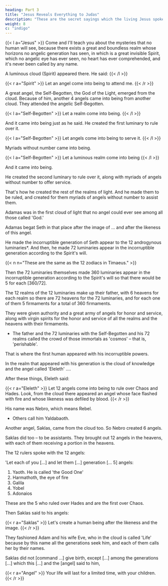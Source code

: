 ```yaml
---
heading: Part 3
title: "Jesus Reveals Everything to Judas" 
description: "These are the secret sayings which the living Jesus spoke and which Didymos Judas Thomas wrote down."
weight: 8
c: "indigo"
---
```



{{< l a="Jesus" >}}
Come and I'll teach you about the mysteries that no human will see, because there exists a great and boundless realm whose horizons no angelic generation has seen, in which is a great invisible Spirit, which no angelic eye has ever seen, no heart has ever comprehended, and it's never been called by any name.

A luminous cloud (Spirit) appeared there. He said:
{{< /l >}}

{{< r a="Spirit" >}}
Let an angel come into being to attend me.
{{< /r >}}


A great angel, the Self-Begotten, the God of the Light, emerged from the cloud. Because of him, another 4 angels came into being from another cloud. They attended the angelic Self-Begotten.


{{< l a="Self-Begotten" >}}
Let a realm come into being. 
{{< /l >}}

And it came into being just as he said. He created the first luminary to rule over it.

{{< l a="Self-Begotten" >}}
Let angels come into being to serve it.
{{< /l >}}

Myriads without number came into being.

{{< l a="Self-Begotten" >}}
Let a luminous realm come into being
{{< /l >}}

And it came into being. 

He created the second luminary to rule over it, along with myriads of angels without number to offer service. 

That's how he created the rest of the realms of light. And he made them to be ruled, and created for them myriads of angels without number to assist them.


Adamas was in the first cloud of light that no angel could ever see among all those called 'God.' 

Adamas begat Seth in that place after the image of … and after the likeness of this angel. 

He made the incorruptible generation of Seth appear to the 12 androgynous luminaries*. And then, he made 72 luminaries appear in the incorruptible generation according to the Spirit's will.


{{< n n="These are the same as the 12 zodiacs in Timaeus." >}}


Then the 72 luminaries themselves made 360 luminaries appear in the incorruptible generation according to the Spirit's will so that there would be 5 for each [360/72].

The 12 realms of the 12 luminaries make up their father, with 6 heavens for each realm so there are 72 heavens for the 72 luminaries, and for each one of them 5 firmaments for a total of 360 firmaments.

They were given authority and a great army of angels <!-- without number --> for honor and service, along with virgin spirits for the honor and service of all the realms and the heavens with their firmaments.
- The father and the 72 luminaries with the Self-Begotten and his 72 realms called the crowd of those immortals as 'cosmos' – that is, 'perishable'. 

That is where the first human appeared with his incorruptible powers. 

In the realm that appeared with his generation is the cloud of knowledge and the angel called 'Eleleth' …. 

After these things, Eleleth said:


{{< r a="Eleleth" >}}
Let 12 angels come into being to rule over Chaos and Hades. Look, from the cloud there appeared an angel whose face flashed with fire and whose likeness was defiled by blood.
{{< /r >}}


His name was Nebro, which means Rebel. 
- Others call him Yaldabaoth. 

Another angel, Saklas, came from the cloud too. So Nebro created 6 angels. 

Saklas did too – to be assistants. They brought out 12 angels in the heavens, with each of them receiving a portion in the heavens.

The 12 rulers spoke with the 12 angels: 

'Let each of you […] and let them […] generation [… 5] angels:

1. Yaoth. He is called 'the Good One'
2. Harmathoth, the eye of fire
3. Galila
4. Yobel
5. Adonaios

These are the 5 who ruled over Hades and are the first over Chaos.

Then Saklas said to his angels:

{{< r a="Saklas" >}}
Let's create a human being after the likeness and the image.
{{< /r >}}


They fashioned Adam and his wife Eve, who in the cloud is called 'Life' because by this name all the generations seek him, and each of them calls her by their names. 

Saklas did not [command …] give birth, except […] among the generations […] which this […] and the [angel] said to him, 

{{< r a="Angel" >}}
Your life will last for a limited time, with your children.
{{< /r >}}
